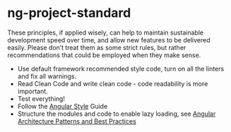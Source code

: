 # ng-project-standard
These principles, if applied wisely, can help to maintain sustainable development speed over time, and allow new features to be delivered easily. Please don’t treat them as some strict rules, but rather recommendations that could be employed when they make sense.

- Use default framework recommended style code, turn on all the linters and fix all warnings.
- Read Clean Code and write clean code - code readability is more important.
- Test everything!
- Follow the [Angular Style](https://angular.io/guide/styleguide) Guide
- Structure the modules and code to enable lazy loading, see [Angular Architecture Patterns and Best Practices](https://dev-academy.com/angular-architecture-best-practices/)
